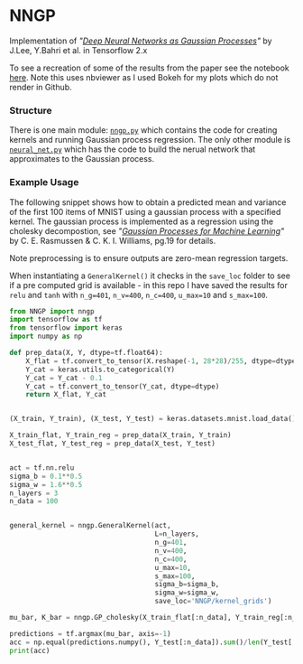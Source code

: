 # NNGP

Implementation of *"[Deep Neural Networks as Gaussian Processes](https://arxiv.org/abs/1711.00165)"* by J.Lee, Y.Bahri et al. in Tensorflow 2.x

To see a recreation of some of the results from the paper see the notebook [here](https://nbviewer.jupyter.org/github/erees1/NNGP/blob/master/nngp_experiments.ipynb). Note this uses nbviewer as I used Bokeh for my plots which do not render in Github.

### Structure

There is one main module: [`nngp.py`](./nngp.py) which contains the code for creating kernels and running Gaussian process regression. The only other module is [`neural_net.py`](./neural_net.py) which has the code to build the nerual network that approximates to the Gaussian process.

### Example Usage

The following snippet shows how to obtain a predicted mean and variance of the first 100 items of MNIST using a gaussian process with a specified kernel. The gaussian process is implemented as a regression using the cholesky decompostion, see *"[Gaussian Processes for Machine Learning](http://www.gaussianprocess.org/gpml/chapters/RW.pdf)"* by C. E. Rasmussen & C. K. I. Williams,  pg.19 for details.

Note preprocessing is to ensure outputs are zero-mean regression targets.

When instantiating a `GeneralKernel()` it checks in the `save_loc` folder to see if a pre computed grid is available - in this repo I have saved the results for `relu` and `tanh` with  `n_g=401`, `n_v=400`, `n_c=400`, `u_max=10` and `s_max=100`.

```python
from NNGP import nngp
import tensorflow as tf
from tensorflow import keras
import numpy as np

def prep_data(X, Y, dtype=tf.float64):
    X_flat = tf.convert_to_tensor(X.reshape(-1, 28*28)/255, dtype=dtype)
    Y_cat = keras.utils.to_categorical(Y)
    Y_cat = Y_cat - 0.1
    Y_cat = tf.convert_to_tensor(Y_cat, dtype=dtype)
    return X_flat, Y_cat


(X_train, Y_train), (X_test, Y_test) = keras.datasets.mnist.load_data()

X_train_flat, Y_train_reg = prep_data(X_train, Y_train)
X_test_flat, Y_test_reg = prep_data(X_test, Y_test)


act = tf.nn.relu
sigma_b = 0.1**0.5
sigma_w = 1.6**0.5
n_layers = 3
n_data = 100


general_kernel = nngp.GeneralKernel(act,
                                    L=n_layers,
                                    n_g=401,
                                    n_v=400,
                                    n_c=400,
                                    u_max=10,
                                    s_max=100,
                                    sigma_b=sigma_b,
                                    sigma_w=sigma_w,
                                    save_loc='NNGP/kernel_grids')

mu_bar, K_bar = nngp.GP_cholesky(X_train_flat[:n_data], Y_train_reg[:n_data], X_test_flat[:n_data], general_kernel.K)

predictions = tf.argmax(mu_bar, axis=-1)
acc = np.equal(predictions.numpy(), Y_test[:n_data]).sum()/len(Y_test[:n_data])
print(acc)

```
